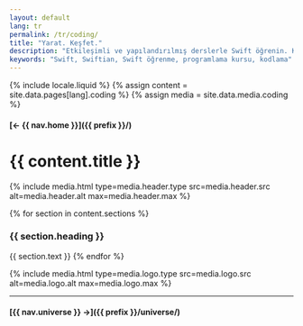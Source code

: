 ```yaml
---
layout: default
lang: tr
permalink: /tr/coding/
title: "Yarat. Keşfet."
description: "Etkileşimli ve yapılandırılmış derslerle Swift öğrenin. Küçük adımlarla başlayın, büyük düşünün ve becerilerinizi adım adım geliştirin."
keywords: "Swift, Swiftian, Swift öğrenme, programlama kursu, kodlama"
---
```



{% include locale.liquid %}
{% assign content = site.data.pages[lang].coding %}
{% assign media = site.data.media.coding %}

#### [← {{ nav.home }}]({{ prefix }}/)

# {{ content.title }}

{% include media.html
  type=media.header.type
  src=media.header.src
  alt=media.header.alt
  max=media.header.max
%}

{% for section in content.sections %}
### {{ section.heading }}
{{ section.text }}
{% endfor %}

{% include media.html
  type=media.logo.type
  src=media.logo.src
  alt=media.logo.alt
  max=media.logo.max
%}

---

#### [{{ nav.universe }} →]({{ prefix }}/universe/)